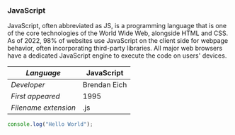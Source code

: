 ### JavaScript
JavaScript, often abbreviated as JS, is a programming language that is one of the core technologies of the World Wide Web, alongside HTML and CSS. As of 2022, 98% of websites use JavaScript on the client side for webpage behavior, often incorporating third-party libraries. All major web browsers have a dedicated JavaScript engine to execute the code on users' devices.

|_Language_|JavaScript|
|-|-|
|_Developer_|Brendan Eich|
|_First appeared_|1995|
|_Filename extension_|.js|

```HelloWorld.js 
console.log("Hello World");
